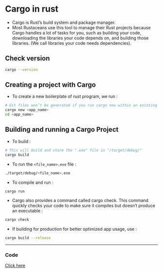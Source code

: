 # Cargo in rust

- Cargo is Rust’s build system and package manager.
- Most Rustaceans use this tool to manage their Rust projects because Cargo handles a lot of tasks for you, such as building your code, downloading the libraries your code depends on, and building those libraries. (We call libraries your code needs dependencies).

## Check version

```bash
cargo --version
```

## Creating a project with Cargo

- To create a new boilerplate of rust program, we run :

```bash
# Git files won’t be generated if you run cargo new within an existing Git repository
cargo new <app_name>
cd <app_name>
```

## Building and running a Cargo Project

- To build :

```bash
# This will build and store the ".exe" file in "/target/debug/"
cargo build
```

- To run the `<file_name>.exe` file :

```bash
./target/debug/<file_name>.exe
```

- To compile and run :

```bash
cargo run
```

- Cargo also provides a command called cargo check. This command quickly checks your code to make sure it compiles but doesn’t produce an executable :

```bash
cargo check
```

- If building for production for better optimized app usage, use :

```bash
cargo build --release
```

---

### Code

[Click here](src/main.rs)

